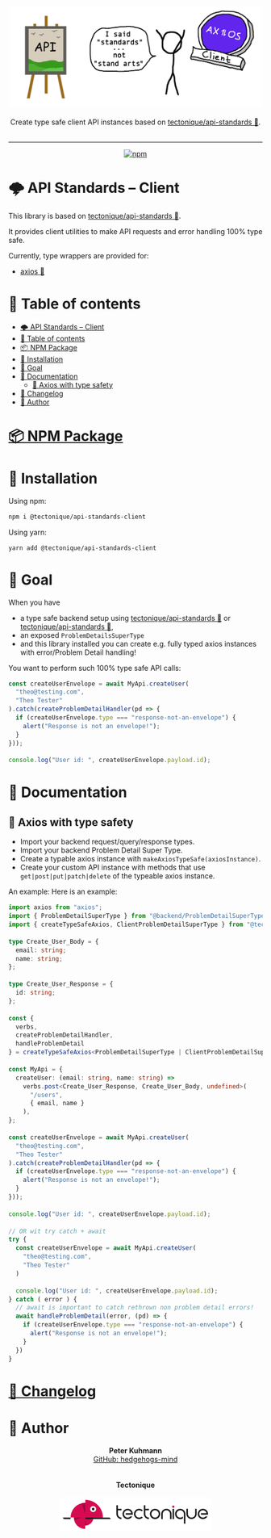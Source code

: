 <p align="center">
  <br>
  <br>
  <img src=".assets/logo.png" alt="Logo of library api-standards" width="500">
  <br>
  <br>
  Create type safe client API instances based on
  <a href="https://github.com/tectonique/api-standards">tectonique/api-standards 🔗</a>.
  <br>
  <br>
</p>

<hr>


<p align="center">
  <a href="https://www.npmjs.com/package/@tectonique/api-standards">
    <img alt="npm" src="https://img.shields.io/npm/v/@tectonique/api-standards-client?color=%23e62770&label=NPM">
  </a>
</p>

# 🌩 API Standards – Client
This library is based on [tectonique/api-standards 🔗](https://github.com/tectonique/api-standards).

It provides client utilities to make API requests and error handling 100% type safe.

Currently, type wrappers are provided for:
- [axios 🔗](https://github.com/axios/axios)

# 📖 Table of contents

<!-- TOC -->
* [🌩 API Standards – Client](#-api-standards--client)
* [📖 Table of contents](#-table-of-contents)
* [📦 NPM Package](#-npm-package)
* [💾 Installation](#-installation)
* [🏁 Goal](#-goal)
* [📑 Documentation](#-documentation)
  * [💠 Axios with type safety](#-axios-with-type-safety)
* [📜 Changelog](#-changelog)
* [🦔 Author](#-author)
<!-- TOC -->

# [📦 NPM Package](https://www.npmjs.com/package/@tectonique/api-standards-client)

# 💾 Installation

Using npm:
```bash
npm i @tectonique/api-standards-client
```

Using yarn:
```
yarn add @tectonique/api-standards-client
```

# 🏁 Goal
When you have
- a type safe backend setup using [tectonique/api-standards 🔗](https://github.com/tectonique/api-standards/) or [tectonique/api-standards 🔗](https://github.com/tectonique/api-standards-nestjs/),
- an exposed `ProblemDetailsSuperType`
- and this library installed
you can create e.g. fully typed axios instances with error/Problem Detail handling!

You want to perform such 100% type safe API calls:
```typescript
const createUserEnvelope = await MyApi.createUser(
  "theo@testing.com",
  "Theo Tester"
).catch(createProblemDetailHandler(pd => {
  if (createUserEnvelope.type === "response-not-an-envelope") {
    alert("Response is not an envelope!");
  }
}));

console.log("User id: ", createUserEnvelope.payload.id);
```

# 📑 Documentation

## 💠 Axios with type safety
- Import your backend request/query/response types.
- Import your backend Problem Detail Super Type.
- Create a typable axios instance with `makeAxiosTypeSafe(axiosInstance)`.
- Create your custom API instance with methods that use `get|post|put|patch|delete` of the typeable axios instance.

An example:
Here is an example:
```typescript
import axios from "axios";
import { ProblemDetailSuperType } from "@backend/ProblemDetailSuperType"
import { createTypeSafeAxios, ClientProblemDetailSuperType } from "@tectonique/api-standards-client";

type Create_User_Body = {
  email: string;
  name: string;
};

type Create_User_Response = {
  id: string;
};

const {
  verbs,
  createProblemDetailHandler,
  handleProblemDetail
} = createTypeSafeAxios<ProblemDetailSuperType | ClientProblemDetailSuperType>(axios);

const MyApi = {
  createUser: (email: string, name: string) =>
    verbs.post<Create_User_Response, Create_User_Body, undefined>(
      "/users",
      { email, name }
    ),
};

const createUserEnvelope = await MyApi.createUser(
  "theo@testing.com",
  "Theo Tester"
).catch(createProblemDetailHandler(pd => {
  if (createUserEnvelope.type === "response-not-an-envelope") {
    alert("Response is not an envelope!");
  }
}));

console.log("User id: ", createUserEnvelope.payload.id);

// OR wit try catch + await
try {
  const createUserEnvelope = await MyApi.createUser(
    "theo@testing.com",
    "Theo Tester"
  )

  console.log("User id: ", createUserEnvelope.payload.id);
} catch ( error ) {
  // await is important to catch rethrown non problem detail errors!
  await handleProblemDetail(error, (pd) => {
    if (createUserEnvelope.type === "response-not-an-envelope") {
      alert("Response is not an envelope!");
    }
  })  
}
```

# [📜 Changelog](CHANGELOG.md)

# 🦔 Author
<p align="center">
  <b>Peter Kuhmann</b>
  <br>
  <a href="https://github.com/hedgehogs-mind">GitHub: hedgehogs-mind</a>
  <br>
  <br>
  <br>
  <b>Tectonique</b>
  <br>
  <br>
  <img src=".assets/tectonique-small.png" alt="Tectonique logo" width="300">
</p>